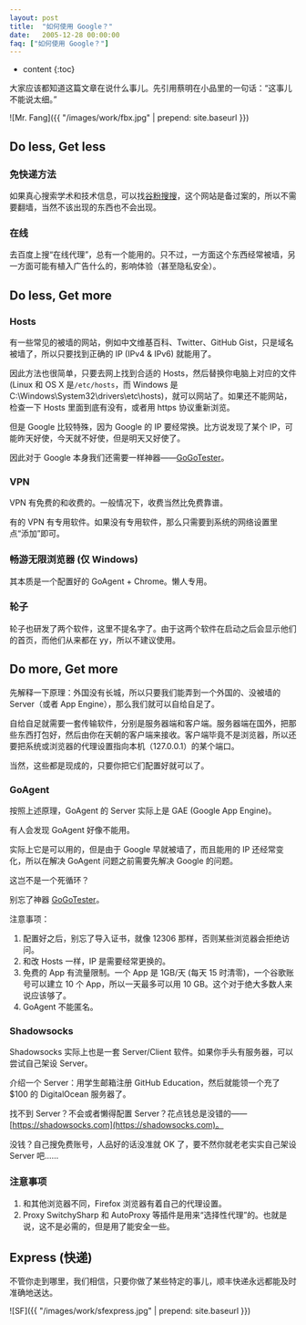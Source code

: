 ```yaml
---
layout: post
title:  "如何使用 Google？"
date:   2005-12-28 00:00:00
faq: ["如何使用 Google？"]
---
```

* content
{:toc}

大家应该都知道这篇文章在说什么事儿。先引用蔡明在小品里的一句话：“这事儿不能说太细。”

![Mr. Fang]({{ "/images/work/fbx.jpg" | prepend: site.baseurl }})

## Do less, Get less

### 免快递方法

如果真心搜索学术和技术信息，可以找[谷粉搜搜](http://www.jwss.com)，这个网站是备过案的，所以不需要翻墙，当然不该出现的东西也不会出现。

### 在线

去百度上搜“在线代理”，总有一个能用的。只不过，一方面这个东西经常被墙，另一方面可能有植入广告什么的，影响体验（甚至隐私安全）。

## Do less, Get more

### Hosts

有一些常见的被墙的网站，例如中文维基百科、Twitter、GitHub Gist，只是域名被墙了，所以只要找到正确的 IP (IPv4 & IPv6) 就能用了。

因此方法也很简单，只要去网上找到合适的 Hosts，然后替换你电脑上对应的文件 (Linux 和 OS X 是`/etc/hosts`，而 Windows 是 C:\Windows\System32\drivers\etc\hosts)，就可以网站了。如果还不能网站，检查一下 Hosts 里面到底有没有，或者用 https 协议重新浏览。

但是 Google 比较特殊，因为 Google 的 IP 要经常换。比方说发现了某个 IP，可能昨天好使，今天就不好使，但是明天又好使了。

因此对于 Google 本身我们还需要一样神器——[GoGoTester](https://github.com/azzvx/gogotester/releases)。

### VPN

VPN 有免费的和收费的。一般情况下，收费当然比免费靠谱。

有的 VPN 有专用软件。如果没有专用软件，那么只需要到系统的网络设置里点“添加”即可。

### 畅游无限浏览器 (仅 Windows)

其本质是一个配置好的 GoAgent + Chrome。懒人专用。

### 轮子

轮子也研发了两个软件，这里不提名字了。由于这两个软件在启动之后会显示他们的首页，而他们从来都在 yy，所以不建议使用。

## Do more, Get more

先解释一下原理：外国没有长城，所以只要我们能弄到一个外国的、没被墙的 Server（或者 App Engine），那么我们就可以自给自足了。

自给自足就需要一套传输软件，分别是服务器端和客户端。服务器端在国外，把那些东西打包好，然后由你在天朝的客户端来接收。客户端毕竟不是浏览器，所以还要把系统或浏览器的代理设置指向本机（127.0.0.1）的某个端口。

当然，这些都是现成的，只要你把它们配置好就可以了。

### GoAgent

按照上述原理，GoAgent 的 Server 实际上是 GAE (Google App Engine)。

有人会发现 GoAgent 好像不能用。

实际上它是可以用的，但是由于 Google 早就被墙了，而且能用的 IP 还经常变化，所以在解决 GoAgent 问题之前需要先解决 Google 的问题。

这岂不是一个死循环？

别忘了神器 [GoGoTester](https://github.com/azzvx/gogotester/releases)。

注意事项：

1. 配置好之后，别忘了导入证书，就像 12306 那样，否则某些浏览器会拒绝访问。
2. 和改 Hosts 一样，IP 是需要经常更换的。
3. 免费的 App 有流量限制。一个 App 是 1GB/天 (每天 15 时清零)，一个谷歌账号可以建立 10 个 App，所以一天最多可以用 10 GB。这个对于绝大多数人来说应该够了。
4. GoAgent 不能匿名。


### Shadowsocks

Shadowsocks 实际上也是一套 Server/Client 软件。如果你手头有服务器，可以尝试自己架设 Server。

介绍一个 Server：用学生邮箱注册 GitHub Education，然后就能领一个充了 $100 的 DigitalOcean 服务器了。

找不到 Server？不会或者懒得配置 Server？花点钱总是没错的——[https://shadowsocks.com](https://shadowsocks.com)。

没钱？自己搜免费账号，人品好的话没准就 OK 了，要不然你就老老实实自己架设 Server 吧……

### 注意事项

1. 和其他浏览器不同，Firefox 浏览器有着自己的代理设置。
2. Proxy SwitchySharp 和 AutoProxy 等插件是用来“选择性代理”的。也就是说，这不是必需的，但是用了能安全一些。

## Express (快递)

不管你走到哪里，我们相信，只要你做了某些特定的事儿，顺丰快递永远都能及时准确地送达。

![SF]({{ "/images/work/sfexpress.jpg" | prepend: site.baseurl }})
